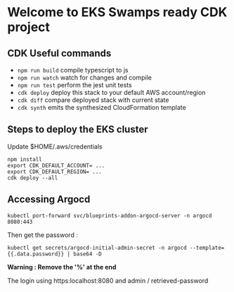 # Welcome to EKS Swamps ready CDK  project

## CDK Useful commands

* `npm run build`   compile typescript to js
* `npm run watch`   watch for changes and compile
* `npm run test`    perform the jest unit tests
* `cdk deploy`      deploy this stack to your default AWS account/region
* `cdk diff`        compare deployed stack with current state
* `cdk synth`       emits the synthesized CloudFormation template

## Steps to deploy the EKS cluster

Update $HOME/.aws/credentials
```
npm install
export CDK_DEFAULT_ACCOUNT= ...
export CDK_DEFAULT_REGION= ...
cdk deploy --all
```

## Accessing Argocd

```
kubectl port-forward svc/blueprints-addon-argocd-server -n argocd 8080:443
```

Then get the password :

```
kubectl get secrets/argocd-initial-admin-secret -n argocd --template={{.data.password}} | base64 -D
```
<b> Warning : Remove the '%' at the end </b>


The login using https:localhost:8080 and admin / retrieved-password